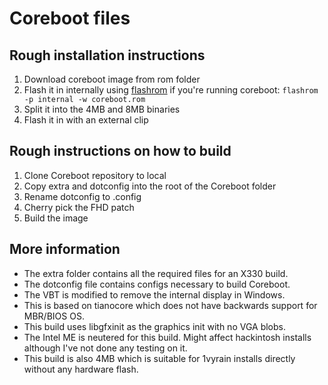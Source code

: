 # Coreboot files

## Rough installation instructions
1. Download coreboot image from rom folder
1. Flash it in internally using [flashrom](https://www.flashrom.org/Flashrom) if you're running coreboot: `flashrom -p internal -w coreboot.rom`
1. Split it into the 4MB and 8MB binaries
1. Flash it in with an external clip

## Rough instructions on how to build
1. Clone Coreboot repository to local
1. Copy extra and dotconfig into the root of the Coreboot folder
1. Rename dotconfig to .config
1. Cherry pick the FHD patch
1. Build the image

## More information
* The extra folder contains all the required files for an X330 build.
* The dotconfig file contains configs necessary to build Coreboot.
* The VBT is modified to remove the internal display in Windows.
* This is based on tianocore which does not have backwards support for MBR/BIOS OS.
* This build uses libgfxinit as the graphics init with no VGA blobs.
* The Intel ME is neutered for this build. Might affect hackintosh installs although I've not done any testing on it.
* This build is also 4MB which is suitable for 1vyrain installs directly without any hardware flash.
